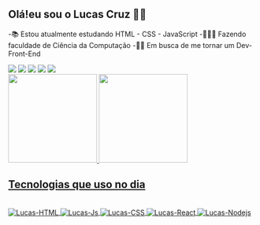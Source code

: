 ## Olá!eu sou o Lucas Cruz 🖐🏽

  -📚 Estou atualmente estudando HTML - CSS - JavaScript 
  -👨🏽‍🎓 Fazendo faculdade de Ciência da Computação
  -👨‍💻 Em busca de me tornar um Dev-Front-End

  <div>
        <div> 
        <a href="https://www.youtube.com/channel/UC1zXDuyUl0afyHJ4rZeshgw" target="_blank"><img src="https://img.shields.io/badge/YouTube-FF0000?style=for-the-badge&logo=youtube&logoColor=white" target="_blank"></a>
         <a href="https://instagram.com/lucaas.cruuz" target="_blank"><img src="https://img.shields.io/badge/-Instagram-%23E4405F?style=for-the-badge&logo=instagram&logoColor=white" target="_blank"></a>
      	<a href="https://www.twitch.tv/Mano_dck" target="_blank"><img src="https://img.shields.io/badge/Twitch-9146FF?style=for-the-badge&logo=twitch&logoColor=white" target="_blank"></a> 
        <a href = "mailto:lucas.cruzdeoliver@gmail.com"><img src="https://img.shields.io/badge/-Gmail-%23333?style=for-the-badge&logo=gmail&logoColor=white" target="_blank"></a>
        <a href="https://www.linkedin.com/in/lucas-cruz-42960b22b/" target="_blank"><img src="https://img.shields.io/badge/-LinkedIn-%230077B5?style=for-the-badge&logo=linkedin&logoColor=white" target="_blank"></a>
         </div>  
  

 <div align="left">
   
  <a href="https://github.com/LucasCruzZ4">
  <img height="180em" src="https://github-readme-stats.vercel.app/api?username=LucasCruzZ4&show_icons=true&theme=radical&include_all_commits=true&count_private=true"/>
   <img height="180em" src="https://github-readme-stats.vercel.app/api/top-langs/?username=LucasCruzZ4&layout=compact&langs_count=7&theme=radical"/>   
</div>
    
  
  
## Tecnologias que uso no dia
  
 <div style="display: inline_block"><br>
   <img align="center" alt="Lucas-HTML" src="https://img.shields.io/badge/HTML5-E34F26?style=for-the-badge&logo=html5&logoColor=white">
   <img align="center" alt="Lucas-Js" src="https://img.shields.io/badge/JavaScript-F7DF1E?style=for-the-badge&logo=javascript&logoColor=black">
   <img align="center" alt="Lucas-CSS" src="https://img.shields.io/badge/CSS3-1572B6?style=for-the-badge&logo=css3&logoColor=white">
   <img align="center" alt="Lucas-React" src="https://img.shields.io/badge/React-20232A?style=for-the-badge&logo=react&logoColor=61DAFB">
   <img align="center" alt="Lucas-Nodejs" src="https://img.shields.io/badge/Node.js-43853D?style=for-the-badge&logo=node.js&logoColor=white">  
  </div>
  
  
